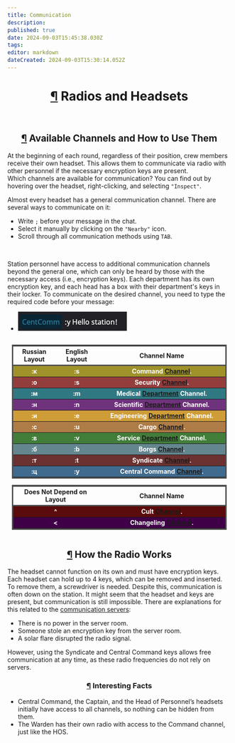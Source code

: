 ```yaml
---
title: Communication
description: 
published: true
date: 2024-09-03T15:45:38.030Z
tags: 
editor: markdown
dateCreated: 2024-09-03T15:30:14.052Z
---
```


<div>
   <center>
      <h1 style="width: 80%" id="radios-and-headsets" class="toc-header"><a class="toc-anchor" href="#radios-and-headsets">¶</a> Radios and Headsets</h1>
   </center>
   <br> 
   <div style="display: flex; flex-direction: row; justify-content:center; flex-wrap:wrap;">
      <section class="desc">
         <center>
            <h2 id="available-channels-and-how-to-use-them" class="toc-header"><a class="toc-anchor" href="#available-channels-and-how-to-use-them">¶</a> Available Channels and How to Use Them</h2>
         </center>
         <p>At the beginning of each round, regardless of their position, crew members receive their own headset. This allows them to communicate via radio with other personnel if the necessary encryption keys are present. <br> Which channels are available for communication? You can find out by hovering over the headset, right-clicking, and selecting <code>"Inspect"</code>. </p>
         <p>Almost every headset has a general communication channel. There are several ways to communicate on it:</p>
         <ul>
            <li>Write <code>;</code> before your message in the chat. <br> </li>
            <li>Select it manually by clicking on the <code>"Nearby"</code> icon. <br> </li>
            <li>Scroll through all communication methods using <code>TAB</code>.</li>
         </ul>
         <br> 
         <p>Station personnel have access to additional communication channels beyond the general one, which can only be heard by those with the necessary access (i.e., encryption keys). Each department has its own encryption key, and each head has a box with their department's keys in their locker. To communicate on the desired channel, you need to type the required code before your message: </p>
         <ul>
            <li><img src="/guides/hello_station_eng.jpg" alt=":c Hello, Station!"></li>
         </ul>
      </section>
      <div class="tableradio">
         <section>
            <table style="width: 100%; border: 3px solid #4f4f4f; border-spacing: 0 0.25em;">
               <tbody>
                  <tr>
                     <th style="width: 20%; border-top-left-radius: 0px; border-bottom: 3px solid #4f4f4f;">Russian Layout</th>
                     <th style="width: 20%; border-bottom: 3px solid #4f4f4f;">English Layout</th>
                     <th style="width: 60%; border-top-right-radius: 0px; border-bottom: 3px solid #4f4f4f;">Channel Name</th>
                  </tr>
                  <tr class="zooming">
                     <th style="background-color:#9f922b; color: white; border-top-left-radius: 0px;">:к</th>
                     <th style="background-color:#9f922b; color: white;">:s</th>
                     <th style="background-color:#9f922b; color: white; border-top-right-radius: 0px;">Command <a href="/roles/command" class="is-internal-link is-valid-page">Channel</a>.</th>
                  </tr>
                  <tr class="zooming">
                     <th style="background-color:#943d3d; color: white; border-top-left-radius: 0px;">:о</th>
                     <th style="background-color:#943d3d; color: white;">:s</th>
                     <th style="background-color:#943d3d; color: white; border-top-right-radius: 0px;">Security <a href="/roles/securityservicedepartment" class="is-internal-link is-valid-page">Channel</a>.</th>
                  </tr>
                  <tr class="zooming">
                     <th style="background-color:#307882; color: white; border-top-left-radius: 0px;">:м</th>
                     <th style="background-color:#307882; color: white;">:m</th>
                     <th style="background-color:#307882; color: white; border-top-right-radius: 0px;">Medical <a href="/roles/medicaldepartment" class="is-internal-link is-valid-page">Department</a> Channel.</th>
                  </tr>
                  <tr class="zooming">
                     <th style="background-color:#6f327c; color: white; border-top-left-radius: 0px;">:н</th>
                     <th style="background-color:#6f327c; color: white;">:n</th>
                     <th style="background-color:#6f327c; color: white; border-top-right-radius: 0px;">Scientific <a href="/roles/scientificdepartment" class="is-internal-link is-valid-page">Department</a> Channel.</th>
                  </tr>
                  <tr class="zooming">
                     <th style="background-color:#cf9d38; color: white; border-top-left-radius: 0px;">:и</th>
                     <th style="background-color:#cf9d38; color: white;">:e</th>
                     <th style="background-color:#cf9d38; color: white; border-top-right-radius: 0px;">Engineering <a href="/roles/engineeringdepartment" class="is-internal-link is-valid-page">Department</a> Channel.</th>
                  </tr>
                  <tr class="zooming">
                     <th style="background-color:#ae7c47; color: white; border-top-left-radius: 0px;">:с</th>
                     <th style="background-color:#ae7c47; color: white;">:u</th>
                     <th style="background-color:#ae7c47; color: white; border-top-right-radius: 0px;">Cargo <a href="/roles/supplydepartment" class="is-internal-link is-valid-page">Channel</a>.</th>
                  </tr>
                  <tr class="zooming">
                     <th style="background-color:#427d3a; color: white; border-top-left-radius: 0px;">:в</th>
                     <th style="background-color:#427d3a; color: white;">:v</th>
                     <th style="background-color:#427d3a; color: white; border-top-right-radius: 0px;">Service <a href="/roles/servicedepartment" class="is-internal-link is-valid-page">Department</a> Channel.</th>
                  </tr>
                  <tr class="zooming">
                     <th style="background-color:#64868f; color: white; border-top-left-radius: 0px;">:б</th>
                     <th style="background-color:#64868f; color: white;">:b</th>
                     <th style="background-color:#64868f; color: white; border-top-right-radius: 0px;">Borgs <a href="/roles/synthetics" class="is-internal-link is-valid-page">Channel</a>.</th>
                  </tr>
                  <tr class="zooming">
                     <th style="background-color:#6c3131; color: white; border-top-left-radius: 0px;">:т</th>
                     <th style="background-color:#6c3131; color: white;">:t</th>
                     <th style="background-color:#6c3131; color: white; border-top-right-radius: 0px;">Syndicate <a href="/roles/antagonists" class="is-internal-link is-valid-page">Channel</a>.</th>
                  </tr>
                  <tr class="zooming">
                     <th style="background-color:#406b8e; color: white; border-top-left-radius: 0px;">:ц</th>
                     <th style="background-color:#406b8e; color: white;">:y</th>
                     <th style="background-color:#406b8e; color: white; border-top-right-radius: 0px;">Central Command <a href="/roles/centralcommand" class="is-internal-link is-valid-page">Channel</a>.</th>
                  </tr>
               </tbody>
            </table>
         </section>
         <section>
            <table style="width: 100%; border: 3px solid #4f4f4f; border-spacing: 0 0.25em;">
               <tbody>
                  <tr>
                     <th style="width: 40%; border-top-left-radius: 0px; border-bottom: 3px solid #4f4f4f;">Does Not Depend on Layout</th>
                     <th style="width: 60%; border-top-right-radius: 0px; border-bottom: 3px solid #4f4f4f;">Channel Name</th>
                  </tr>
                  <tr class="zooming">
                     <th style="background-color:#5b0b0b; color: white; border-top-left-radius: 0px;">^</th>
                     <th style="background-color:#5b0b0b; color: white; border-top-right-radius: 0px;">Cult <a href="/roles/cultist" class="is-internal-link is-valid-page">Channel</a>.</th>
                  </tr>
                  <tr class="zooming">
                     <th style="background-color:#400047; color: white; border-top-left-radius: 0px;"> &lt; </th>
                     <th style="background-color:#400047; color: white; border-top-right-radius: 0px;">Changeling <a href="/roles/changeling" class="is-internal-link is-valid-page">Channel</a>.</th>
                  </tr>
               </tbody>
            </table>
         </section>
      </div>
   </div>
   <div> </div>
   <center>
      <h2 style="width: 80%" id="how-radio-works" class="toc-header"><a class="toc-anchor" href="#how-radio-works">¶</a> How the Radio Works</h2>
   </center>
   <p>The headset cannot function on its own and must have encryption keys. Each headset can hold up to 4 keys, which can be removed and inserted. To remove them, a screwdriver is needed. Despite this, communication is often down on the station. It might seem that the headset and keys are present, but communication is still impossible. There are explanations for this related to the <a href="/ru/guides/telecommunication" class="is-internal-link is-invalid-page">communication servers</a>: </p>
   <ul>
      <li>There is no power in the server room.</li>
      <li>Someone stole an encryption key from the server room.<br> </li>
      <li>A solar flare disrupted the radio signal.</li>
   </ul>
   <p>However, using the Syndicate and Central Command keys allows free communication at any time, as these radio frequencies do not rely on servers.</p>
   <center>
      <h3 style="width: 80%" id="interesting-facts" class="toc-header"><a class="toc-anchor" href="#interesting-facts">¶</a> Interesting Facts</h3>
   </center>
   <ul>
      <li>Central Command, the Captain, and the Head of Personnel’s headsets initially have access to all channels, so nothing can be hidden from them.</li>
      <li>The Warden has their own radio with access to the Command channel, just like the HOS.</li>
   </ul>
   <div> </div>
</div>
